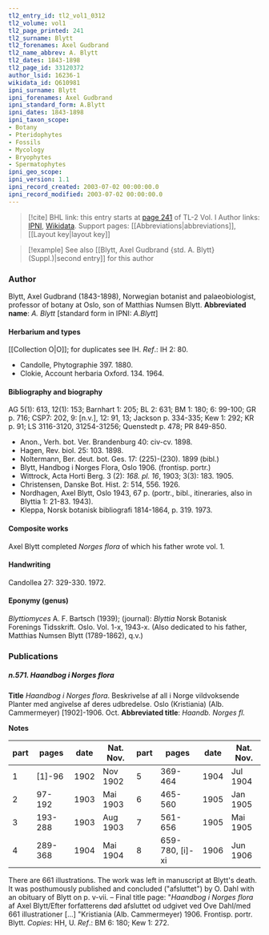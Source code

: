 ```yaml
---
tl2_entry_id: tl2_vol1_0312
tl2_volume: vol1
tl2_page_printed: 241
tl2_surname: Blytt
tl2_forenames: Axel Gudbrand
tl2_name_abbrev: A. Blytt
tl2_dates: 1843-1898
tl2_page_id: 33120372
author_lsid: 16236-1
wikidata_id: Q610981
ipni_surname: Blytt
ipni_forenames: Axel Gudbrand
ipni_standard_form: A.Blytt
ipni_dates: 1843-1898
ipni_taxon_scope: 
- Botany
- Pteridophytes
- Fossils
- Mycology
- Bryophytes
- Spermatophytes
ipni_geo_scope: 
ipni_version: 1.1
ipni_record_created: 2003-07-02 00:00:00.0
ipni_record_modified: 2003-07-02 00:00:00.0
---
```


> [!cite] BHL link: this entry starts at [page 241](https://www.biodiversitylibrary.org/page/33120372) of TL-2 Vol. I
> Author links: [IPNI](https://www.ipni.org/a/16236-1), [Wikidata](https://www.wikidata.org/wiki/Q610981). Support pages: [[Abbreviations|abbreviations]], [[Layout key|layout key]]

> [!example] See also [[Blytt, Axel Gudbrand {std. A. Blytt} (Suppl.)|second entry]] for this author

### Author

Blytt, Axel Gudbrand (1843-1898), Norwegian botanist and palaeobiologist, professor of botany at Oslo, son of Matthias Numsen Blytt. 
**Abbreviated name**: *A. Blytt* \[standard form in IPNI: *A.Blytt*\]

#### Herbarium and types

[[Collection O|O]]; for duplicates see IH.
*Ref*.: IH 2: 80.
- Candolle, Phytographie 397. 1880.
- Clokie, Account herbaria Oxford. 134. 1964.

#### Bibliography and biography

AG 5(1): 613, 12(1): 153; Barnhart 1: 205; BL 2: 631; BM 1: 180; 6: 99-100; GR p. 716; CSP7: 202, 9: \[n.v.\], 12: 91, 13; Jackson p. 334-335; Kew 1: 292; KR p. 91; LS 3116-3120, 31254-31256; Quenstedt p. 478; PR 849-850.
- Anon., Verh. bot. Ver. Brandenburg 40: civ-cv. 1898.
- Hagen, Rev. biol. 25: 103. 1898.
- Noltermann, Ber. deut. bot. Ges. 17: (225)-(230). 1899 (bibl.)
- Blytt, Handbog i Norges Flora, Oslo 1906. (frontisp. portr.)
- Wittrock, Acta Horti Berg. 3 (2): *168. pl. 16*, 1903; 3(3): 183. 1905.
- Christensen, Danske Bot. Hist. 2: 514, 556. 1926.
- Nordhagen, Axel Blytt, Oslo 1943, 67 p. (portr., bibl., itineraries, also in Blyttia 1: 21-83. 1943).
- Kleppa, Norsk botanisk bibliografi 1814-1864, p. 319. 1973.

#### Composite works

Axel Blytt completed *Norges flora* of which his father wrote vol. 1.

#### Handwriting

Candollea 27: 329-330. 1972.

#### Eponymy (genus)

*Blyttiomyces* A. F. Bartsch (1939); (journal): *Blyttia* Norsk Botanisk Forenings Tidsskrift. Oslo. Vol. 1-x, 1943-x. (Also dedicated to his father, Matthias Numsen Blytt (1789-1862), q.v.)

### Publications

##### n.571. Haandbog i Norges flora

**Title**
*Haandbog i Norges flora*. Beskrivelse af all i Norge vildvoksende Planter med angivelse af deres udbredelse. Oslo (Kristiania) (Alb. Cammermeyer) \[1902\]-1906. Oct.
**Abbreviated title**: *Haandb. Norges fl.*

**Notes**

|part	|pages	|date	|Nat. Nov.	|part	|pages	|date	|Nat. Nov.|
|---	|---	|---	|---	|---	|---	|---	|---	|
|1	|\[1\]-96	|1902	|Nov 1902	|5	|369-464	|1904	|Jul 1904|
|2	|97-192	|1903	|Mai 1903	|6	|465-560	|1905	|Jan 1905|
|3	|193-288	|1903	|Aug 1903	|7	|561-656	|1905	|Mai 1905|
|4	|289-368	|1904	|Mai 1904	|8	|659-780, \[i\]-xi	|1906	|Jun 1906|

There are 661 illustrations. The work was left in manuscript at Blytt's death. It was posthumously published and concluded ("afsluttet") by O. Dahl with an obituary of Blytt on p. v-vii. – Final title page: "*Haandbog i Norges flora* af Axel Blytt/Efter forfatterens død afsluttet od udgivet ved Ove Dahl/med 661 illustrationer \[...\] "Kristiania (Alb. Cammermeyer) 1906. Frontisp. portr. Blytt.
*Copies*: HH, U.
*Ref*.: BM 6: 180; Kew 1: 272.

